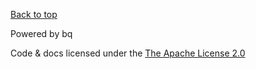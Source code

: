 
<div class="container">
  <p class="pull-right"><a href="#" target="_self">Back to top</a></p>
  <p>Powered by bq</p>
  <p>Code & docs licensed under the
    <a href="http://www.apache.org/licenses/LICENSE-2.0" target="_blank">The
      Apache License 2.0</a>
  </p>
</div>